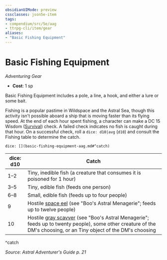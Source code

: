 ```yaml
---
obsidianUIMode: preview
cssclasses: json5e-item
tags:
- compendium/src/5e/aag
- ttrpg-cli/item/gear
aliases: 
- "Basic Fishing Equipment"
---
```

# Basic Fishing Equipment
*Adventuring Gear*  

- **Cost**: 1 sp

Basic Fishing Equipment includes a pole, a line, a hook, and either a lure or some bait.

Fishing is a popular pastime in Wildspace and the Astral Sea, though this activity isn't possible aboard a ship that is moving faster than its flying speed. At the end of each hour spent fishing, a character can make a DC 15 Wisdom ([Survival](/compendium/rules/skills.md#Survival)) check. A failed check indicates no fish is caught during that hour. On a successful check, roll a `dice: d10|avg` (`d10`) and consult the Fishing table to determine the catch.

`dice: [](basic-fishing-equipment-aag.md#^catch)`

| dice: d10 | Catch |
|-----------|-------|
| 1–2 | Tiny, inedible fish (a creature that consumes it is poisoned for 1 hour) |
| 3–5 | Tiny, edible fish (feeds one person) |
| 6–8 | Small, edible fish (feeds up to four people) |
| 9 | Hostile [space eel](compendium/bestiary/beast/space-eel-bam.md) (see "Boo's Astral Menagerie"; feeds up to twelve people) |
| 10 | Hostile [gray scavver](compendium/bestiary/monstrosity/gray-scavver-bam.md) (see "Boo's Astral Menagerie"; feeds up to twenty people), some other creature of the DM's choosing, or an Tiny object of the DM's choosing |
^catch

*Source: Astral Adventurer's Guide p. 21*